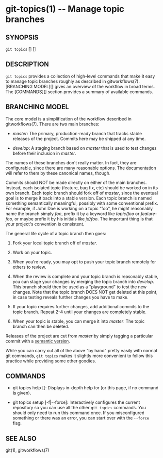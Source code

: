 # git-topics(1) -- Manage topic branches

## SYNOPSIS

`git topics` [<command>] [<options>]

## DESCRIPTION

`git topics` provides a collection of high-level commands that make it easy to
manage topic branches roughly as described in gitworkflows(7). [BRANCHING
MODEL][] gives an overview of the workflow in broad terms. The [COMMANDS][]
section provides a summary of available commands.

## BRANCHING MODEL

The core model is a simplification of the workflow described in
gitworkflows(7). There are two main branches:

* _master_:
  The primary, production-ready branch that tracks stable releases of the
  project. Commits here may be shipped at any time.

* _develop_:
  A staging branch based on _master_ that is used to test changes before their
  inclusion in _master_.

The names of these branches don't really matter. In fact, they are
configurable, since there are many reasonable options. The documentation will
refer to them by these canonical names, though.

Commits should NOT be made directly on either of the main branches. Instead,
each isolated topic (feature, bug fix, etc) should be worked on in its own
branch. Each topic branch should fork off of _master_, since the eventual goal
is to merge it back into a stable version. Each topic branch is named something
semantically meaningful, possibly with some conventional prefix. For example,
if John Doe is working on a topic "foo", he might reasonably name the branch
simply _foo_, prefix it by a keyword like _topic/foo_ or _feature-foo_, or
maybe prefix it by his initials like _jd/foo_. The important thing is that your
project's convention is consistent.

The general life cycle of a topic branch then goes:

1. Fork your local topic branch off of _master_.

2. Work on your topic.

3. When you're ready, you may opt to push your topic branch remotely for others
   to review.

4. When the review is complete and your topic branch is reasonably stable, you
   can stage your changes by merging the topic branch into _develop_. This
   branch should then be used as a "playground" to test the new changes. Note
   that the topic branch DOES NOT get deleted at this point, in case testing
   reveals further changes you have to make.

5. If your topic requires further changes, add additional commits to the topic
   branch. Repeat 2-4 until your changes are completely stable.

6. When your topic is stable, you can merge it into _master_. The topic branch
   can then be deleted.

Releases of the project are cut from _master_ by simply tagging a particular
commit with a [semantic version](http://semver.org/).

While you can carry out all of the above "by hand" pretty easily with normal
git commands, `git topics` makes it slightly more convenient to follow this
practice while providing some other goodies.

## COMMANDS

* git topics help [<command>]:
  Displays in-depth help for <command> (or this page, if no command is given).

* git topics setup [-f|--force]:
  Interactively configures the current repository so you can use all the other
  `git topics` commands. You should only need to run this command once. If you
  misconfigured something or there was an error, you can start over with the
  `--force` flag.

## SEE ALSO

git(1), gitworkflows(7)
